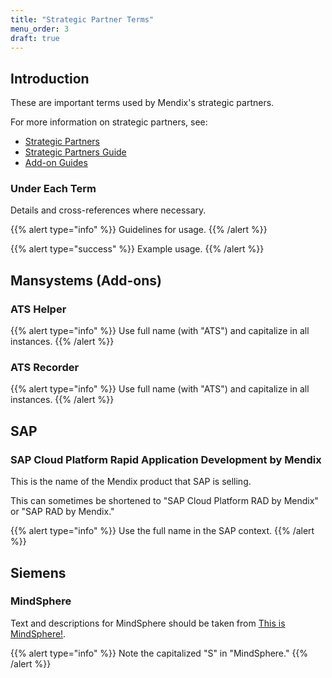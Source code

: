 ```yaml
---
title: "Strategic Partner Terms"
menu_order: 3
draft: true
---
```


## Introduction

These are important terms used by Mendix's strategic partners.

For more information on strategic partners, see:

* [Strategic Partners](https://www.mendix.com/evaluation-guide/strategic-partners/)
* [Strategic Partners Guide](/partners/index)
* [Add-on Guides](/addons/index)

### Under Each Term

Details and cross-references where necessary.

{{% alert type="info" %}}
Guidelines for usage.
{{% /alert %}}

{{% alert type="success" %}}
Example usage.
{{% /alert %}}

## Mansystems (Add-ons)

### ATS Helper

{{% alert type="info" %}}
Use full name (with "ATS") and capitalize in all instances.
{{% /alert %}}

### ATS Recorder

{{% alert type="info" %}}
Use full name (with "ATS") and capitalize in all instances.
{{% /alert %}}

## SAP

### SAP Cloud Platform Rapid Application Development by Mendix

This is the name of the Mendix product that SAP is selling.

This can sometimes be shortened to "SAP Cloud Platform RAD by Mendix" or "SAP RAD by Mendix."

{{% alert type="info" %}}
Use the full name in the SAP context.
{{% /alert %}}

## Siemens

### MindSphere

Text and descriptions for MindSphere should be taken from [This is MindSphere!](https://siemens.com/mindsphere).

{{% alert type="info" %}}
Note the capitalized "S" in "MindSphere."
{{% /alert %}}
